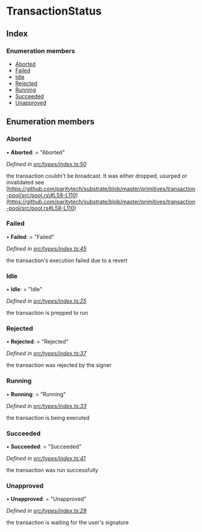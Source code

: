 # TransactionStatus

## Index

### Enumeration members

* [Aborted](transactionstatus.md#aborted)
* [Failed](transactionstatus.md#failed)
* [Idle](transactionstatus.md#idle)
* [Rejected](transactionstatus.md#rejected)
* [Running](transactionstatus.md#running)
* [Succeeded](transactionstatus.md#succeeded)
* [Unapproved](transactionstatus.md#unapproved)

## Enumeration members

### Aborted

• **Aborted**: = "Aborted"

_Defined in_ [_src/types/index.ts:50_](https://github.com/PolymathNetwork/polymesh-sdk/blob/5b409784/src/types/index.ts#L50)

the transaction couldn't be broadcast. It was either dropped, usurped or invalidated see [https://github.com/paritytech/substrate/blob/master/primitives/transaction-pool/src/pool.rs\#L58-L110](https://github.com/paritytech/substrate/blob/master/primitives/transaction-pool/src/pool.rs#L58-L110)

### Failed

• **Failed**: = "Failed"

_Defined in_ [_src/types/index.ts:45_](https://github.com/PolymathNetwork/polymesh-sdk/blob/5b409784/src/types/index.ts#L45)

the transaction's execution failed due to a revert

### Idle

• **Idle**: = "Idle"

_Defined in_ [_src/types/index.ts:25_](https://github.com/PolymathNetwork/polymesh-sdk/blob/5b409784/src/types/index.ts#L25)

the transaction is prepped to run

### Rejected

• **Rejected**: = "Rejected"

_Defined in_ [_src/types/index.ts:37_](https://github.com/PolymathNetwork/polymesh-sdk/blob/5b409784/src/types/index.ts#L37)

the transaction was rejected by the signer

### Running

• **Running**: = "Running"

_Defined in_ [_src/types/index.ts:33_](https://github.com/PolymathNetwork/polymesh-sdk/blob/5b409784/src/types/index.ts#L33)

the transaction is being executed

### Succeeded

• **Succeeded**: = "Succeeded"

_Defined in_ [_src/types/index.ts:41_](https://github.com/PolymathNetwork/polymesh-sdk/blob/5b409784/src/types/index.ts#L41)

the transaction was run successfully

### Unapproved

• **Unapproved**: = "Unapproved"

_Defined in_ [_src/types/index.ts:29_](https://github.com/PolymathNetwork/polymesh-sdk/blob/5b409784/src/types/index.ts#L29)

the transaction is waiting for the user's signature

